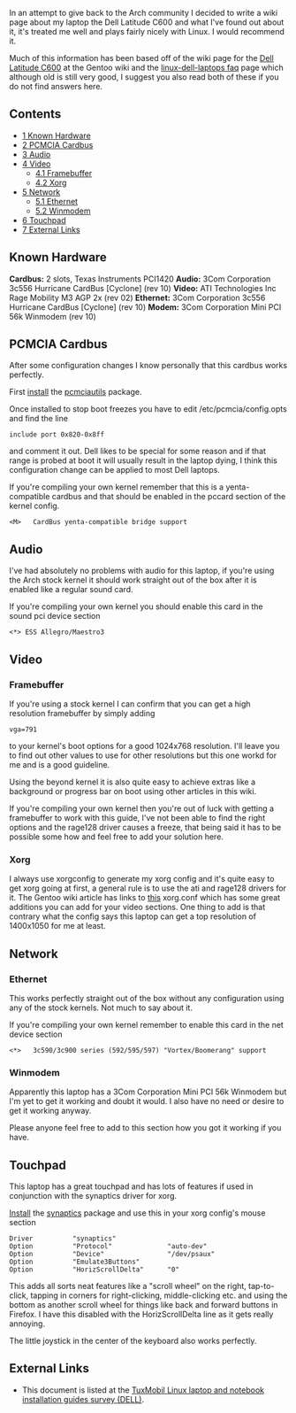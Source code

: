 In an attempt to give back to the Arch community I decided to write a wiki page about my laptop the Dell Latitude C600 and what I've found out about it, it's treated me well and plays fairly nicely with Linux. I would recommend it.

Much of this information has been based off of the wiki page for the [Dell Latitude C600](http://gentoo-wiki.com/HARDWARE_Dell_Latitude_C600) at the Gentoo wiki and the [linux-dell-laptops faq](http://www.whacked.net/ldl/faq/) page which although old is still very good, I suggest you also read both of these if you do not find answers here.

## Contents

*   [1 Known Hardware](#Known_Hardware)
*   [2 PCMCIA Cardbus](#PCMCIA_Cardbus)
*   [3 Audio](#Audio)
*   [4 Video](#Video)
    *   [4.1 Framebuffer](#Framebuffer)
    *   [4.2 Xorg](#Xorg)
*   [5 Network](#Network)
    *   [5.1 Ethernet](#Ethernet)
    *   [5.2 Winmodem](#Winmodem)
*   [6 Touchpad](#Touchpad)
*   [7 External Links](#External_Links)

## Known Hardware

**Cardbus:** 2 slots, Texas Instruments PCI1420
**Audio:** 3Com Corporation 3c556 Hurricane CardBus [Cyclone] (rev 10)
**Video:** ATI Technologies Inc Rage Mobility M3 AGP 2x (rev 02)
**Ethernet:** 3Com Corporation 3c556 Hurricane CardBus [Cyclone] (rev 10)
**Modem:** 3Com Corporation Mini PCI 56k Winmodem (rev 10)

## PCMCIA Cardbus

After some configuration changes I know personally that this cardbus works perfectly.

First [install](/index.php/Install "Install") the [pcmciautils](https://www.archlinux.org/packages/?name=pcmciautils) package.

Once installed to stop boot freezes you have to edit /etc/pcmcia/config.opts and find the line

```
include port 0x820-0x8ff

```

and comment it out. Dell likes to be special for some reason and if that range is probed at boot it will usually result in the laptop dying, I think this configuration change can be applied to most Dell laptops.

If you're compiling your own kernel remember that this is a yenta-compatible cardbus and that should be enabled in the pccard section of the kernel config.

```
<M>   CardBus yenta-compatible bridge support

```

## Audio

I've had absolutely no problems with audio for this laptop, if you're using the Arch stock kernel it should work straight out of the box after it is enabled like a regular sound card.

If you're compiling your own kernel you should enable this card in the sound pci device section

```
<*> ESS Allegro/Maestro3

```

## Video

### Framebuffer

If you're using a stock kernel I can confirm that you can get a high resolution framebuffer by simply adding

```
vga=791

```

to your kernel's boot options for a good 1024x768 resolution. I'll leave you to find out other values to use for other resolutions but this one workd for me and is a good guideline.

Using the beyond kernel it is also quite easy to achieve extras like a background or progress bar on boot using other articles in this wiki.

If you're compiling your own kernel then you're out of luck with getting a framebuffer to work with this guide, I've not been able to find the right options and the rage128 driver causes a freeze, that being said it has to be possible some how and feel free to add your solution here.

### Xorg

I always use xorgconfig to generate my xorg config and it's quite easy to get xorg going at first, a general rule is to use the ati and rage128 drivers for it. The Gentoo wiki article has links to [this](http://rserve.biz/gentoo/kilrathi/xorg.conf) xorg.conf which has some great additions you can add for your video sections. One thing to add is that contrary what the config says this laptop can get a top resolution of 1400x1050 for me at least.

## Network

### Ethernet

This works perfectly straight out of the box without any configuration using any of the stock kernels. Not much to say about it.

If you're compiling your own kernel remember to enable this card in the net device section

```
<*>   3c590/3c900 series (592/595/597) "Vortex/Boomerang" support

```

### Winmodem

Apparently this laptop has a 3Com Corporation Mini PCI 56k Winmodem but I'm yet to get it working and doubt it would. I also have no need or desire to get it working anyway.

Please anyone feel free to add to this section how you got it working if you have.

## Touchpad

This laptop has a great touchpad and has lots of features if used in conjunction with the synaptics driver for xorg.

[Install](/index.php/Install "Install") the [synaptics](https://www.archlinux.org/packages/?name=synaptics) package and use this in your xorg config's mouse section

```
Driver          "synaptics"
Option          "Protocol"              "auto-dev"
Option          "Device"                "/dev/psaux"
Option          "Emulate3Buttons"
Option          "HorizScrollDelta"      "0"

```

This adds all sorts neat features like a "scroll wheel" on the right, tap-to-click, tapping in corners for right-clicking, middle-clicking etc. and using the bottom as another scroll wheel for things like back and forward buttons in Firefox. I have this disabled with the HorizScrollDelta line as it gets really annoying.

The little joystick in the center of the keyboard also works perfectly.

## External Links

*   This document is listed at the [TuxMobil Linux laptop and notebook installation guides survey (DELL)](http://tuxmobil.org/dell.html).